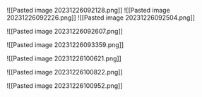 ![[Pasted image 20231226092128.png]]
![[Pasted image 20231226092226.png]]
![[Pasted image 20231226092504.png]]

![[Pasted image 20231226092607.png]]

![[Pasted image 20231226093359.png]]

![[Pasted image 20231226100621.png]]

![[Pasted image 20231226100822.png]]

![[Pasted image 20231226100952.png]]
